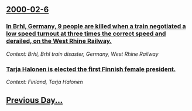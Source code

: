 ## [2000-02-6](/news/2000/02/6/index.md)

### [In Brhl, Germany, 9 people are killed when a train negotiated a low speed turnout at three times the correct speed and derailed, on the West Rhine Railway.](/news/2000/02/6/in-bruhl-germany-9-people-are-killed-when-a-train-negotiated-a-low-speed-turnout-at-three-times-the-correct-speed-and-derailed-on-the-wes.md)
_Context: Brhl, Brhl train disaster, Germany, West Rhine Railway_

### [Tarja Halonen is elected the first Finnish female president.](/news/2000/02/6/tarja-halonen-is-elected-the-first-finnish-female-president.md)
_Context: Finland, Tarja Halonen_

## [Previous Day...](/news/2000/02/5/index.md)

